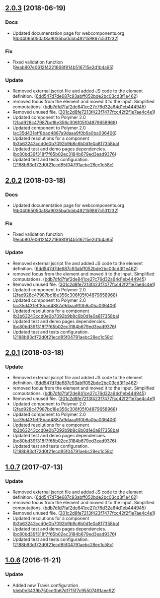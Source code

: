 <a name="2.0.3"></a>
## [2.0.3](https://github.com/advanced-rest-client/paper-masked-input/compare/1.0.6...2.0.3) (2018-06-19)


### Docs

* Updated documentation page for webcomponents.org ([6b04065050af8a9035ba0cbb492159867c531232](https://github.com/advanced-rest-client/paper-masked-input/commit/6b04065050af8a9035ba0cbb492159867c531232))

### Fix

* Fixed validation function ([9eab807e0612f4221668f914b516715e2d1b4a95](https://github.com/advanced-rest-client/paper-masked-input/commit/9eab807e0612f4221668f914b516715e2d1b4a95))

### Update

* Removed external jscript file and added JS code to the element definition. ([6dd547d7de687c93abff052bde2bc03cd3f1e462](https://github.com/advanced-rest-client/paper-masked-input/commit/6dd547d7de687c93abff052bde2bc03cd3f1e462))
* removed focus from the element and moved it to the input. Simplified computations. ([bdb7dfd7faf2de841ce27c76d32a64d1eb444945](https://github.com/advanced-rest-client/paper-masked-input/commit/bdb7dfd7faf2de841ce27c76d32a64d1eb444945))
* Removed unused file. ([301c2d8fe7213f423f7477fcc42f2f1e7ae4c4e1](https://github.com/advanced-rest-client/paper-masked-input/commit/301c2d8fe7213f423f7477fcc42f2f1e7ae4c4e1))
* Updated component to Polymer 2.0 ([2fad928c47987bc18e356c306f05f04879658968](https://github.com/advanced-rest-client/paper-masked-input/commit/2fad928c47987bc18e356c306f05f04879658968))
* Updated component to Polymer 2.0 ([ac35d431eff8bad4887a9daaa9f0b6a0ba036406](https://github.com/advanced-rest-client/paper-masked-input/commit/ac35d431eff8bad4887a9daaa9f0b6a0ba036406))
* Updated resolutions for a component ([b3b63243ccd0e0b7092b9b8c6b0d1e0a817358ba](https://github.com/advanced-rest-client/paper-masked-input/commit/b3b63243ccd0e0b7092b9b8c6b0d1e0a817358ba))
* Updated test and demo pages dependencies. ([bc80bd39f318f7f65b02ec3184b679ed3ead9376](https://github.com/advanced-rest-client/paper-masked-input/commit/bc80bd39f318f7f65b02ec3184b679ed3ead9376))
* Updated test and tests configuration. ([2188b83df72d0f21ecd85f04791aebc28ec1c58c](https://github.com/advanced-rest-client/paper-masked-input/commit/2188b83df72d0f21ecd85f04791aebc28ec1c58c))



<a name="2.0.2"></a>
## [2.0.2](https://github.com/advanced-rest-client/paper-masked-input/compare/1.0.6...2.0.2) (2018-03-18)


### Docs

* Updated documentation page for webcomponents.org ([6b04065050af8a9035ba0cbb492159867c531232](https://github.com/advanced-rest-client/paper-masked-input/commit/6b04065050af8a9035ba0cbb492159867c531232))

### Fix

* Fixed validation function ([9eab807e0612f4221668f914b516715e2d1b4a95](https://github.com/advanced-rest-client/paper-masked-input/commit/9eab807e0612f4221668f914b516715e2d1b4a95))

### Update

* Removed external jscript file and added JS code to the element definition. ([6dd547d7de687c93abff052bde2bc03cd3f1e462](https://github.com/advanced-rest-client/paper-masked-input/commit/6dd547d7de687c93abff052bde2bc03cd3f1e462))
* removed focus from the element and moved it to the input. Simplified computations. ([bdb7dfd7faf2de841ce27c76d32a64d1eb444945](https://github.com/advanced-rest-client/paper-masked-input/commit/bdb7dfd7faf2de841ce27c76d32a64d1eb444945))
* Removed unused file. ([301c2d8fe7213f423f7477fcc42f2f1e7ae4c4e1](https://github.com/advanced-rest-client/paper-masked-input/commit/301c2d8fe7213f423f7477fcc42f2f1e7ae4c4e1))
* Updated component to Polymer 2.0 ([2fad928c47987bc18e356c306f05f04879658968](https://github.com/advanced-rest-client/paper-masked-input/commit/2fad928c47987bc18e356c306f05f04879658968))
* Updated component to Polymer 2.0 ([ac35d431eff8bad4887a9daaa9f0b6a0ba036406](https://github.com/advanced-rest-client/paper-masked-input/commit/ac35d431eff8bad4887a9daaa9f0b6a0ba036406))
* Updated resolutions for a component ([b3b63243ccd0e0b7092b9b8c6b0d1e0a817358ba](https://github.com/advanced-rest-client/paper-masked-input/commit/b3b63243ccd0e0b7092b9b8c6b0d1e0a817358ba))
* Updated test and demo pages dependencies. ([bc80bd39f318f7f65b02ec3184b679ed3ead9376](https://github.com/advanced-rest-client/paper-masked-input/commit/bc80bd39f318f7f65b02ec3184b679ed3ead9376))
* Updated test and tests configuration. ([2188b83df72d0f21ecd85f04791aebc28ec1c58c](https://github.com/advanced-rest-client/paper-masked-input/commit/2188b83df72d0f21ecd85f04791aebc28ec1c58c))



<a name="2.0.1"></a>
## [2.0.1](https://github.com/advanced-rest-client/paper-masked-input/compare/1.0.6...2.0.1) (2018-03-18)


### Update

* Removed external jscript file and added JS code to the element definition. ([6dd547d7de687c93abff052bde2bc03cd3f1e462](https://github.com/advanced-rest-client/paper-masked-input/commit/6dd547d7de687c93abff052bde2bc03cd3f1e462))
* removed focus from the element and moved it to the input. Simplified computations. ([bdb7dfd7faf2de841ce27c76d32a64d1eb444945](https://github.com/advanced-rest-client/paper-masked-input/commit/bdb7dfd7faf2de841ce27c76d32a64d1eb444945))
* Removed unused file. ([301c2d8fe7213f423f7477fcc42f2f1e7ae4c4e1](https://github.com/advanced-rest-client/paper-masked-input/commit/301c2d8fe7213f423f7477fcc42f2f1e7ae4c4e1))
* Updated component to Polymer 2.0 ([2fad928c47987bc18e356c306f05f04879658968](https://github.com/advanced-rest-client/paper-masked-input/commit/2fad928c47987bc18e356c306f05f04879658968))
* Updated component to Polymer 2.0 ([ac35d431eff8bad4887a9daaa9f0b6a0ba036406](https://github.com/advanced-rest-client/paper-masked-input/commit/ac35d431eff8bad4887a9daaa9f0b6a0ba036406))
* Updated resolutions for a component ([b3b63243ccd0e0b7092b9b8c6b0d1e0a817358ba](https://github.com/advanced-rest-client/paper-masked-input/commit/b3b63243ccd0e0b7092b9b8c6b0d1e0a817358ba))
* Updated test and demo pages dependencies. ([bc80bd39f318f7f65b02ec3184b679ed3ead9376](https://github.com/advanced-rest-client/paper-masked-input/commit/bc80bd39f318f7f65b02ec3184b679ed3ead9376))
* Updated test and tests configuration. ([2188b83df72d0f21ecd85f04791aebc28ec1c58c](https://github.com/advanced-rest-client/paper-masked-input/commit/2188b83df72d0f21ecd85f04791aebc28ec1c58c))



<a name="1.0.7"></a>
## [1.0.7](https://github.com/advanced-rest-client/paper-masked-input/compare/1.0.6...v1.0.7) (2017-07-13)


### Update

* Removed external jscript file and added JS code to the element definition. ([6dd547d7de687c93abff052bde2bc03cd3f1e462](https://github.com/advanced-rest-client/paper-masked-input/commit/6dd547d7de687c93abff052bde2bc03cd3f1e462))
* removed focus from the element and moved it to the input. Simplified computations. ([bdb7dfd7faf2de841ce27c76d32a64d1eb444945](https://github.com/advanced-rest-client/paper-masked-input/commit/bdb7dfd7faf2de841ce27c76d32a64d1eb444945))
* Removed unused file. ([301c2d8fe7213f423f7477fcc42f2f1e7ae4c4e1](https://github.com/advanced-rest-client/paper-masked-input/commit/301c2d8fe7213f423f7477fcc42f2f1e7ae4c4e1))
* Updated resolutions for a component ([b3b63243ccd0e0b7092b9b8c6b0d1e0a817358ba](https://github.com/advanced-rest-client/paper-masked-input/commit/b3b63243ccd0e0b7092b9b8c6b0d1e0a817358ba))
* Updated test and demo pages dependencies. ([bc80bd39f318f7f65b02ec3184b679ed3ead9376](https://github.com/advanced-rest-client/paper-masked-input/commit/bc80bd39f318f7f65b02ec3184b679ed3ead9376))
* Updated test and tests configuration. ([2188b83df72d0f21ecd85f04791aebc28ec1c58c](https://github.com/advanced-rest-client/paper-masked-input/commit/2188b83df72d0f21ecd85f04791aebc28ec1c58c))



<a name="1.0.6"></a>
## [1.0.6](https://github.com/advanced-rest-client/paper-masked-input/compare/1.0.5...v1.0.6) (2016-11-21)


### Update

* Added new Travis configuration ([deb0e3439b750ce3b67df715f7c95507491aee92](https://github.com/advanced-rest-client/paper-masked-input/commit/deb0e3439b750ce3b67df715f7c95507491aee92))




